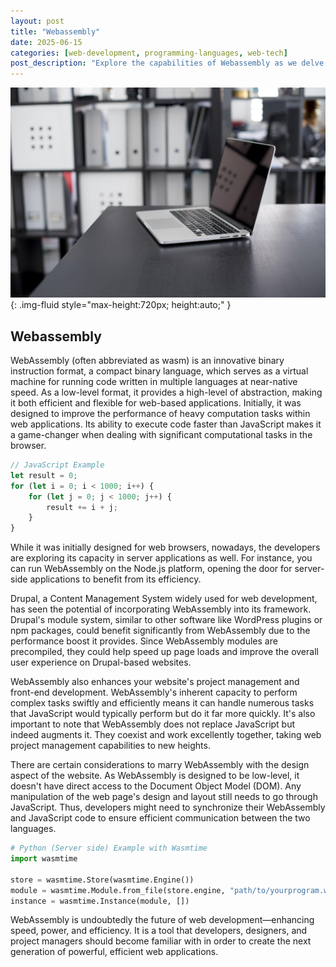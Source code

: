 ```yaml
---
layout: post
title: "Webassembly"
date: 2025-06-15
categories: [web-development, programming-languages, web-tech]
post_description: "Explore the capabilities of Webassembly as we delve into its practical applications, advantages, and implementation strategies for optimized web performance and speed in this comprehensive guide."
---
```


![Image](/assets/g40980ac4ba98a4baef4c606e5596e6bdde28fbd546ba38aaee96208bd2de6b8119fd01dfcf3e73447d5146f10b2f93b637960baa7fe0113b2c8c243011407b77_1280.jpg){: .img-fluid style="max-height:720px; height:auto;" }

## Webassembly

WebAssembly (often abbreviated as wasm) is an innovative binary instruction format, a compact binary language, which serves as a virtual machine for running code written in multiple languages at near-native speed. As a low-level format, it provides a high-level of abstraction, making it both efficient and flexible for web-based applications. Initially, it was designed to improve the performance of heavy computation tasks within web applications. Its ability to execute code faster than JavaScript makes it a game-changer when dealing with significant computational tasks in the browser. 

```javascript
// JavaScript Example
let result = 0;
for (let i = 0; i < 1000; i++) {
    for (let j = 0; j < 1000; j++) {
        result += i + j;
    }
}
```

While it was initially designed for web browsers, nowadays, the developers are exploring its capacity in server applications as well. For instance, you can run WebAssembly on the Node.js platform, opening the door for server-side applications to benefit from its efficiency.

Drupal, a Content Management System widely used for web development, has seen the potential of incorporating WebAssembly into its framework. Drupal's module system, similar to other software like WordPress plugins or npm packages, could benefit significantly from WebAssembly due to the performance boost it provides. Since WebAssembly modules are precompiled, they could help speed up page loads and improve the overall user experience on Drupal-based websites.

WebAssembly also enhances your website's project management and front-end development. WebAssembly's inherent capacity to perform complex tasks swiftly and efficiently means it can handle numerous tasks that JavaScript would typically perform but do it far more quickly. It's also important to note that WebAssembly does not replace JavaScript but indeed augments it. They coexist and work excellently together, taking web project management capabilities to new heights.

There are certain considerations to marry WebAssembly with the design aspect of the website. As WebAssembly is designed to be low-level, it doesn't have direct access to the Document Object Model (DOM). Any manipulation of the web page's design and layout still needs to go through JavaScript. Thus, developers might need to synchronize their WebAssembly and JavaScript code to ensure efficient communication between the two languages.

```python
# Python (Server side) Example with Wasmtime
import wasmtime

store = wasmtime.Store(wasmtime.Engine())
module = wasmtime.Module.from_file(store.engine, "path/to/yourprogram.wasm")
instance = wasmtime.Instance(module, [])
```

WebAssembly is undoubtedly the future of web development—enhancing speed, power, and efficiency. It is a tool that developers, designers, and project managers should become familiar with in order to create the next generation of powerful, efficient web applications.
